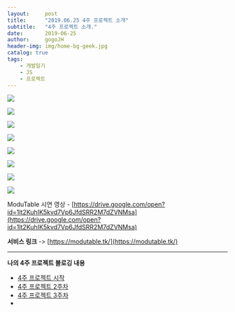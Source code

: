 ```yaml
---
layout:     post
title:      "2019.06.25 4주 프로젝트 소개"
subtitle:   "4주 프로젝트 소개."
date:       2019-06-25
author:     gogoJH
header-img: img/home-bg-geek.jpg
catalog: true
tags:
    - 개발일기
    - JS
    - 프로젝트
---
```


![](https://k.kakaocdn.net/dn/b9HuvM/btqwvqPdx5y/ksKNCSgh47Tq2z5zYAP170/img.png)

![](https://k.kakaocdn.net/dn/ea9pkl/btqwvg69Zer/MYwimGN5Kvgb7ikgTclQl0/img.png)

![](https://k.kakaocdn.net/dn/d3MgS2/btqwyBO8xJ0/VST8eOMC7CtaVD4nkKTCbk/img.png)

![](https://k.kakaocdn.net/dn/MJFRP/btqwyDMW8Qt/MfArqF2iJxi5qrfkglDCB1/img.png)

![](https://k.kakaocdn.net/dn/BEuNM/btqwviYh9fu/GNK0VZ9rg5yC4aEGbz7If0/img.png)

![](https://k.kakaocdn.net/dn/byPZaH/btqwwYLhfcV/9gJAw1Sf2ZklSvtI4to3zK/img.png)

![](https://k.kakaocdn.net/dn/PKL6n/btqwvLMtrDl/awntdimVeKV3bvinIeSZ7k/img.png)

![](https://k.kakaocdn.net/dn/d5AG2N/btqwxScNuiD/1dz54wsKKTeRwO9cXiwkKk/img.png)

ModuTable  시연 영상 - [https://drive.google.com/open?id=1lt2KuhIK5kvd7Vp6JfdSRR2M7dZVNMsa](https://drive.google.com/open?id=1lt2KuhIK5kvd7Vp6JfdSRR2M7dZVNMsa)


**서비스 링크** -> [https://modutable.tk/](https://modutable.tk/)

----------

**나의 4주 프로젝트 블로깅 내용**

 - [4주 프로젝트 시작](https://gogojh.github.io/2019/09/12/4%EC%A3%BC-%ED%94%84%EB%A1%9C%EC%A0%9D%ED%8A%B8-%EC%8B%9C%EC%9E%91/)
 - [4주 프로젝트 2주차](https://gogojh.github.io/2019/09/18/4%EC%A3%BC-%ED%94%84%EB%A1%9C%EC%A0%9D%ED%8A%B8-2%EC%A3%BC%EC%B0%A8/)
 - [4주 프로젝트 3주차](https://gogojh.github.io/2019/09/25/4%EC%A3%BC-%ED%94%84%EB%A1%9C%EC%A0%9D%ED%8A%B8-3%EC%A3%BC%EC%B0%A8/)
 - 



<!--stackedit_data:
eyJoaXN0b3J5IjpbMTgwOTQxNDQ4MV19
-->